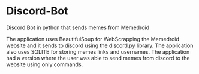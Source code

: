# Discord-Bot

Discord Bot in python that sends memes from Memedroid

The application uses BeautifulSoup for WebScrapping the Memedroid website and it sends to discord using the discord.py library.
The application also uses SQLITE for storing memes links and usernames.
The application had a version where the user was able to send memes from discord to the website using only commands.


